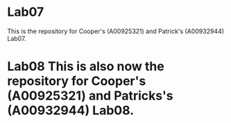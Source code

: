 # Lab07 
This is the repository for Cooper's (A00925321) and Patrick's (A00932944) Lab07.

# Lab08 This is also now the repository for Cooper's (A00925321) and Patricks's (A00932944) Lab08.